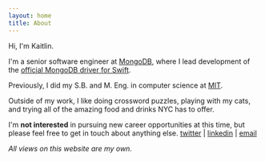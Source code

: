 ```yaml
---
layout: home
title: About
---
```


Hi, I'm Kaitlin.

I'm a senior software engineer at [MongoDB](https://www.mongodb.com/), where I lead development of the [official MongoDB driver for Swift](https://github.com/mongodb/mongo-swift-driver).

Previously, I did my S.B. and M. Eng. in computer science at [MIT](https://web.mit.edu/).

Outside of my work, I like doing crossword puzzles, playing with my cats, and trying all of the amazing food and drinks NYC has to offer.

I'm **not interested** in pursuing new career opportunities at this time, but please feel free to get in touch about anything else. 
[twitter](https://twitter.com/k__mahar) | [linkedin](https://www.linkedin.com/in/kaitlinmahar/) | [email](mailto:kaitlinmahar@gmail.com)

*All views on this website are my own.*

